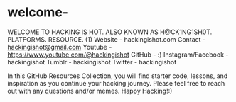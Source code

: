 # welcome-
WELCOME TO HACKING IS HOT. ALSO KNOWN AS H@CK1NG1SH0T. 
PLATFORMS. RESOURCE. (1)
Website - hackingishot.com
Contact - hackingishot@gmail.com
Youtube - https://www.youtube.com/@hackingishot
GitHub - :)
Instagram/Facebook - hackingishot
Tumblr - hackingishot
Twitter - hackingishot

In this GitHub Resources Collection, you will find starter code, lessons, and inspiration as you continue your hacking journey. Please feel free to reach out with any questions and/or memes. Happy Hacking!:)
